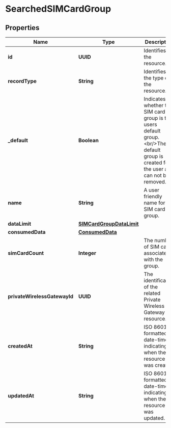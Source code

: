 

# SearchedSIMCardGroup


## Properties

| Name | Type | Description | Notes |
|------------ | ------------- | ------------- | -------------|
|**id** | **UUID** | Identifies the resource. |  [optional] [readonly] |
|**recordType** | **String** | Identifies the type of the resource. |  [optional] [readonly] |
|**_default** | **Boolean** | Indicates whether the SIM card group is the users default group.&lt;br/&gt;The default group is created for the user and can not be removed. |  [optional] [readonly] |
|**name** | **String** | A user friendly name for the SIM card group. |  [optional] |
|**dataLimit** | [**SIMCardGroupDataLimit**](SIMCardGroupDataLimit.md) |  |  [optional] |
|**consumedData** | [**ConsumedData**](ConsumedData.md) |  |  [optional] |
|**simCardCount** | **Integer** | The number of SIM cards associated with the group. |  [optional] |
|**privateWirelessGatewayId** | **UUID** | The identification of the related Private Wireless Gateway resource. |  [optional] |
|**createdAt** | **String** | ISO 8601 formatted date-time indicating when the resource was created. |  [optional] [readonly] |
|**updatedAt** | **String** | ISO 8601 formatted date-time indicating when the resource was updated. |  [optional] [readonly] |



